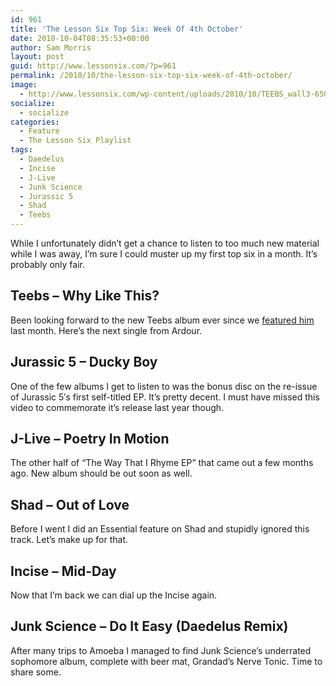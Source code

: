 ```yaml
---
id: 961
title: 'The Lesson Six Top Six: Week Of 4th October'
date: 2010-10-04T08:35:53+00:00
author: Sam Morris
layout: post
guid: http://www.lessonsix.com/?p=961
permalink: /2010/10/the-lesson-six-top-six-week-of-4th-october/
image:
  - http://www.lessonsix.com/wp-content/uploads/2010/10/TEEBS_wall3-650x336.jpg
socialize:
  - socialize
categories:
  - Feature
  - The Lesson Six Playlist
tags:
  - Daedelus
  - Incise
  - J-Live
  - Junk Science
  - Jurassic 5
  - Shad
  - Teebs
---
```

While I unfortunately didn&#8217;t get a chance to listen to too much new material while I was away, I&#8217;m sure I could muster up my first top six in a month. It&#8217;s probably only fair.

<!--more-->

## Teebs &#8211; Why Like This?

Been looking forward to the new Teebs album ever since we [featured him](http://www.lessonsix.com/2010/09/rains-by-teebs-jackhigh/) last month. Here&#8217;s the next single from Ardour.



## Jurassic 5 &#8211; Ducky Boy

One of the few albums I get to listen to was the bonus disc on the re-issue of Jurassic 5&#8242;s first self-titled EP. It&#8217;s pretty decent. I must have missed this video to commemorate it&#8217;s release last year though.



## J-Live &#8211; Poetry In Motion

The other half of &#8220;The Way That I Rhyme EP&#8221; that came out a few months ago. New album should be out soon as well.



## Shad &#8211; Out of Love

Before I went I did an Essential feature on Shad and stupidly ignored this track. Let&#8217;s make up for that.



## Incise &#8211; Mid-Day

Now that I&#8217;m back we can dial up the Incise again.



## Junk Science &#8211; Do It Easy (Daedelus Remix)

After many trips to Amoeba I managed to find Junk Science&#8217;s underrated sophomore album, complete with beer mat, Grandad&#8217;s Nerve Tonic. Time to share some.